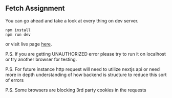 ## Fetch Assignment

You can go ahead and take a look at every thing on dev server.

```
npm install
npm run dev
```

or visit live page <a href="https://fetch-assignment.vercel.app" target="_blank">here</a>.

P.S. If you are getting UNAUTHORIZED error please try to run it on localhost or try another browser for testing.

P.S. For future instance http request will need to utilize nextjs api or need more in depth understanding of how backend is structure to reduce this sort of errors

P.S. Some browsers are blocking 3rd party cookies in the requests
